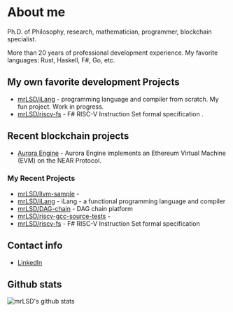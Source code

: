 # About me
Ph.D. of Philosophy, research, mathematician, programmer, blockchain specialist.

More than 20 years of professional development experience. 
My favorite languages: Rust, Haskell, F#, Go, etc.

## My own favorite development Projects
* [mrLSD/iLang](https://github.com/mrLSD/iLang) - programming language and compiler from scratch. 
My fun project.  Work in progress.
* [mrLSD/riscv-fs](https://github.com/mrLSD/riscv-fs) - F# RISC-V Instruction Set formal specification .

## Recent blockchain projects
* [Aurora Engine](https://github.com/aurora-is-near/aurora-engine) -  Aurora Engine implements an Ethereum Virtual Machine (EVM) on the NEAR Protocol. 

### My Recent Projects

- [mrLSD/llvm-sample](https://github.com/mrLSD/llvm-sample) - 
- [mrLSD/iLang](https://github.com/mrLSD/iLang) - iLang - a functional programming language and compiler
- [mrLSD/DAG-chain](https://github.com/mrLSD/DAG-chain) - DAG chain platform
- [mrLSD/riscv-gcc-source-tests](https://github.com/mrLSD/riscv-gcc-source-tests) - 
- [mrLSD/riscv-fs](https://github.com/mrLSD/riscv-fs) - F# RISC-V Instruction Set formal specification

## Contact info
* [LinkedIn](https://www.linkedin.com/in/evgeny-ukhanov/)

## Github stats
![mrLSD's github stats](https://github-readme-stats.vercel.app/api?username=mrlsd&count_private=true&hide_title=true)
